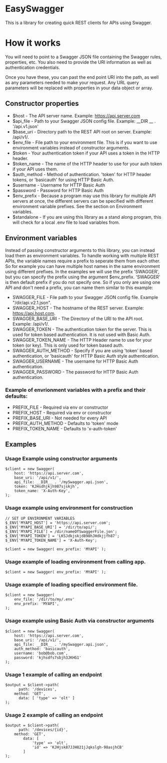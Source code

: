 # EasySwagger

This is a library for creating quick REST clients for APIs using Swagger. 

# How it works

You will need to point to a Swagger JSON file containing the Swagger rules, properties, etc. You also need to provide the URI information as well as authentication credentials.

Once you have these, you can past the end point URI into the path, as well as any parameters needed to make your request. Any URL query parameters will be replaced with properties in your data object or array.

## Constructor properties

- $host - The API server name. Example: https://api.server.com
- $api_file - Path to your Swagger JSON config file. Example: __DIR __ . '/api.v1.json'
- $base_uri - Directory path to the REST API root on server. Example: /api/v1/.
- $env_file - File path to your environment file. This is if you want to use environment variables instead of constructor arguments.
- $token - Your authentication token if your API uses a token in the HTTP header.
- $token_name - The name of the HTTP header to use for your auth token if your API uses them.
- $auth_method - Method of authentication. 'token' for HTTP header tokens, or 'basicauth' for using HTTP Basic Auth.
- $username - Username for HTTP Basic Auth
- $password - Password for HTTP Basic Auth
- $env_prefix - Because a program may use this library for multiple API servers at once, the different servers can be specified with different environment variable prefixes. See the section on Environment variables.
- $standalone - If you are using this library as a stand along program, this will check for a local .env file to load variables from.

## Environment variables

Instead of passing constructor arguments to this library, you can instead load them as environment variables. To handle working with multiple REST APIs, the variable names require a prefix to seperate them from each other. So for example you can have multiple host names in the same environment using different prefixes. In the examples we will use the prefix 'SWAGGER', but you can specify the prefix using 
the argument $env_prefix. 'SWAGGER' is then default prefix if you do not specify one. So if you only are using one API and don't need a prefix, you can name them similar to this example:

- SWAGGER_FILE - File path to your Swagger JSON config file. Example "/dir/api.v2.1.json".
- SWAGGER_HOST - The hostname of the REST server. Example: https://api.host.com.
- SWAGGER_BASE_URI - The Directory of the URI to the API root. Example:  /api/v1/.
- SWAGGER_TOKEN - The authentication token for the server. This is used for token based authentication. It is not used with Basic Auth.
- SWAGGER_TOKEN_NAME - The HTTP Header name to use for your token (or key). This is only used for token based auth. 
- SWAGGER_AUTH_METHOD - Specify if you are using 'token' based authentication, or 'basicauth' for HTTP Basic Auth style authentication.
- SWAGGER_USERNAME - The username for HTTP Basic Auth authentication.
- SWAGGER_PASSWORD - The password for HTTP Basic Auth authentication.

### Example of envrionment variables with a prefix and their defaults:

 - PREFIX_FILE - Required via env or constructor
 - PREFIX_HOST - Required via env or constructor
 - PREFIX_BASE_URI - Not needed for every API
 - PREFIX_AUTH_METHOD - Defaults to 'token' mode
 - PREFIX_TOKEN_NAME - Defaults to 'x-auth-token'

## Examples

### Usage Example using constructor arguments

```
$client = new Swagger(
    host: 'https://api.server.com',
    base_uri: '/api/v1/',
    api_file: __DIR__ . '/mySwagger.api.json',
    token: 'KJHsdhjkjh987sjskjh',
    token_name: 'X-Auth-Key',
);
```

### Usage example using environment for construction

```
// SET UP ENVIRONMENT VARIABLES
$_ENV['MYAPI_HOST'] = 'https://api.server.com';
$_ENV['MYAPI_BASE_URI'] = '/dir/to/api/';
$_ENV['MYAPI_FILE'] = /dir/nameOfSwaggerFile.jon';
$_ENV['MYAPI_TOKEN'] = 'LKSJdkjskjd898hJHdkjjfh87';
$_ENV['MYAPI_TOKEN_NAME'] = 'X-Auth-Key';

$client = new Swagger( env_prefix: 'MYAPI' );
```

### Usage example of loading environment from calling app.

```
$client = new Swagger( env_prefix: 'MYAPI' );
```

### Usage example of loading specified environment file.

```
$client = new Swagger(
    env_file: '/dir/to/my/.env'
    env_prefix: 'MYAPI',
);
```

### Usage example using Basic Auth via constructor arguments

```
$client = new Swagger(
    host: 'https://api.server.com',
    base_uri: '/api/v1/',
    api_file: __DIR__ . '/mySwagger.api.json',
    auth_method: 'basicauth',
    username: 'bob@bob.com',
    password: 'kjhsdfs7sbjh3JKHG1'
);
```

### Usage 1 example of calling an endpoint

```
$output = $client->path(
      path: '/devices',
    method: 'GET',
      data: [ 'type' => 'olt' ]
);
```

### Usage 2 example of calling an endpoint

```
$output = $client->path(
      path: '/devices/{id}',
    method: 'GET',
        data: [ 
            'type' => 'olt',
            'id' => 'KJHjsk87JJH821jJqkslgh-98asjhCB'
        ]
);
```